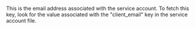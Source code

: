 This is the email address associated with the service account. To fetch this key, look for the value associated with the "client_email" key in the service account file.